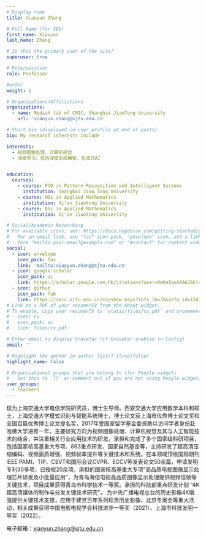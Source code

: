 ```yaml
---
# Display name
title: Xiaoyun Zhang

# Full Name (for SEO)
first_name: Xiaoyun
last_name: Zhang

# Is this the primary user of the site?
superuser: true

# Role/position
role: Professor

#order
weight: 1

# Organizations/Affiliations
organizations:
  - name: MediaX lab of CMIC, Shanghai JiaoTong University
    url: 'xiaoyun.zhang@sjtu.edu.cn'

# Short bio (displayed in user profile at end of posts)
bio: My research interests include .

interests:
  - 视频图像处理、计算机视觉
  - 深度学习，包括深度生成模型、生成式AI


education:
  courses:
    - course: PhD in Pattern Recognition and Intelligent Systems
      institution: Shanghai Jiao Tong University
    - course: MSc in Applied Mathematics
      institution: Xi'an Jiaotong University
    - course: BSc in Applied Mathematics
      institution: Xi'an Jiaotong University

# Social/Academic Networking
# For available icons, see: https://docs.hugoblox.com/getting-started/page-builder/#icons
#   For an email link, use "fas" icon pack, "envelope" icon, and a link in the
#   form "mailto:your-email@example.com" or "#contact" for contact widget.
social:
  - icon: envelope
    icon_pack: fas
    link: 'mailto:xiaoyun.zhang@sjtu.edu.cn'
  - icon: google-scholar
    icon_pack: ai
    link: https://scholar.google.com.hk/citations?user=0m0aIqsAAAAJ&hl=zh-CN
  - icon: github
    icon_pack: fab
    link: https://cmic.sjtu.edu.cn/cn/show.aspx?info_lb=35&info_id=1341&flag=35
# Link to a PDF of your resume/CV from the About widget.
# To enable, copy your resume/CV to `static/files/cv.pdf` and uncomment the lines below.
# - icon: cv
#   icon_pack: ai
#   link: files/cv.pdf

# Enter email to display Gravatar (if Gravatar enabled in Config)
email: ''

# Highlight the author in author lists? (true/false)
highlight_name: false

# Organizational groups that you belong to (for People widget)
#   Set this to `[]` or comment out if you are not using People widget.
user_groups:
  - Teachers
---
```


现为上海交通大学电信学院研究员，博士生导师。西安交通大学应用数学本科和硕士，上海交通大学模式识别与智能系统博士，博士论文获上海市优秀博士论文奖和全国百篇优秀博士论文提名奖，2017年受国家留学基金委资助以访问学者身份赴哈佛大学进修一年。主要研究方向为视频图像处理、计算机视觉及其与人工智能技术的结合，并注重相关行业应用技术的研发。承担和完成了多个国家级科研项目，包括国家核高基重大专项、863重点研发、国家自然基金等，主持研发了超高清压缩编码、视频画质增强、视频帧率提升等关键技术和系统。在本领域顶级国际期刊IEEE PAMI、TIP、CSVT和国际会议CVPR、ECCV等发表论文50余篇，申请发明专利30多项，已授权20余项。承担的国家核高基重大专项“高品质电视图像显示处理芯片研发及小批量应用”，为青岛海信电视高品质图像显示处理提供视频倍帧等关键技术，项目成果获得青岛市科学技术一等奖。承担的科技部重点研发计划 “4K超高清媒体的制作与分发关键技术研究”， 为中央广播电视总台的历史影像4K增强提供关键技术支撑，应用于建党百年系列珍贵历史影像、北京冬奥会等重大活动，相关成果获得中国电影电视学会科技进步一等奖（2021）、上海市科技发明一等奖（2022）。

电子邮箱：xiaoyun.zhang@sjtu.edu.cn